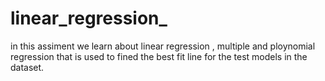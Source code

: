 # linear_regression_
in this assiment we learn about linear  regression , multiple and ploynomial regression that is used to fined the best fit line for the test models in the dataset.
